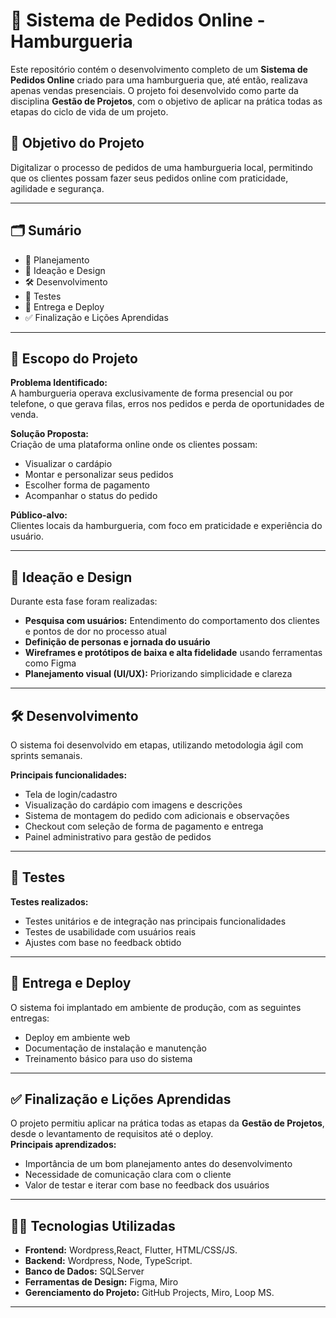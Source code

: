 # 🍔 Sistema de Pedidos Online - Hamburgueria 

Este repositório contém o desenvolvimento completo de um **Sistema de Pedidos Online** criado para uma hamburgueria que, até então, realizava apenas vendas presenciais. O projeto foi desenvolvido como parte da disciplina **Gestão de Projetos**, com o objetivo de aplicar na prática todas as etapas do ciclo de vida de um projeto.

## 📌 Objetivo do Projeto

Digitalizar o processo de pedidos de uma hamburgueria local, permitindo que os clientes possam fazer seus pedidos online com praticidade, agilidade e segurança.

---

## 🗂️ Sumário

- 🎯 Planejamento
- 🧠 Ideação e Design
- 🛠️ Desenvolvimento
- 🧪 Testes
- 🚀 Entrega e Deploy
- ✅ Finalização e Lições Aprendidas

---

## 🎯 Escopo do Projeto

**Problema Identificado:**  
A hamburgueria operava exclusivamente de forma presencial ou por telefone, o que gerava filas, erros nos pedidos e perda de oportunidades de venda.

**Solução Proposta:**  
Criação de uma plataforma online onde os clientes possam:
- Visualizar o cardápio
- Montar e personalizar seus pedidos
- Escolher forma de pagamento
- Acompanhar o status do pedido

**Público-alvo:**  
Clientes locais da hamburgueria, com foco em praticidade e experiência do usuário.

---

## 🧠 Ideação e Design

Durante esta fase foram realizadas:
- **Pesquisa com usuários:** Entendimento do comportamento dos clientes e pontos de dor no processo atual
- **Definição de personas e jornada do usuário**
- **Wireframes e protótipos de baixa e alta fidelidade** usando ferramentas como Figma
- **Planejamento visual (UI/UX):** Priorizando simplicidade e clareza

---

## 🛠️ Desenvolvimento

O sistema foi desenvolvido em etapas, utilizando metodologia ágil com sprints semanais.

**Principais funcionalidades:**
- Tela de login/cadastro
- Visualização do cardápio com imagens e descrições
- Sistema de montagem do pedido com adicionais e observações
- Checkout com seleção de forma de pagamento e entrega
- Painel administrativo para gestão de pedidos

---

## 🧪 Testes

**Testes realizados:**
- Testes unitários e de integração nas principais funcionalidades
- Testes de usabilidade com usuários reais
- Ajustes com base no feedback obtido

---

## 🚀 Entrega e Deploy

O sistema foi implantado em ambiente de produção, com as seguintes entregas:
- Deploy em ambiente web
- Documentação de instalação e manutenção
- Treinamento básico para uso do sistema

---

## ✅ Finalização e Lições Aprendidas

O projeto permitiu aplicar na prática todas as etapas da **Gestão de Projetos**, desde o levantamento de requisitos até o deploy.  
**Principais aprendizados:**
- Importância de um bom planejamento antes do desenvolvimento
- Necessidade de comunicação clara com o cliente
- Valor de testar e iterar com base no feedback dos usuários

---

## 👨‍💻 Tecnologias Utilizadas

- **Frontend:** Wordpress,React, Flutter, HTML/CSS/JS.
- **Backend:** Wordpress, Node, TypeScript.
- **Banco de Dados:** SQLServer
- **Ferramentas de Design:** Figma, Miro
- **Gerenciamento do Projeto:** GitHub Projects, Miro, Loop MS.

---
